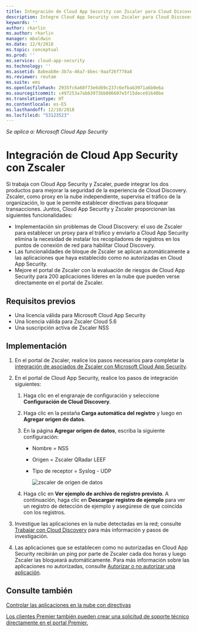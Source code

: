 ```yaml
---
title: Integración de Cloud App Security con Zscaler para Cloud Discovery sin problemas y bloqueo automatizado de aplicaciones autorizadas | Microsoft Docs
description: Integre Cloud App Security con Zscaler para Cloud Discovery en la nube y bloqueo automatizado de aplicaciones autorizadas.
keywords: ''
author: rkarlin
ms.author: rkarlin
manager: mbaldwin
ms.date: 12/9/2018
ms.topic: conceptual
ms.prod: ''
ms.service: cloud-app-security
ms.technology: ''
ms.assetid: 8abeab8e-3b7a-46a7-bbec-9aaf26f778a8
ms.reviewer: reutam
ms.suite: ems
ms.openlocfilehash: 2935fc6a68f73e6d69c237c6efbab3971a6b0e6a
ms.sourcegitcommit: c497253a7ab63973bb806607e5f15dece91640be
ms.translationtype: HT
ms.contentlocale: es-ES
ms.lasthandoff: 12/10/2018
ms.locfileid: "53123523"
---
```

*Se aplica a: Microsoft Cloud App Security*

# <a name="integrate-cloud-app-security-with-zscaler"></a>Integración de Cloud App Security con Zscaler

Si trabaja con Cloud App Security y Zscaler, puede integrar los dos productos para mejorar la seguridad de la experiencia de Cloud Discovery. Zscaler, como proxy en la nube independiente, supervisa el tráfico de la organización, lo que le permite establecer directivas para bloquear transacciones. Juntos, Cloud App Security y Zscaler proporcionan las siguientes funcionalidades:

- Implementación sin problemas de Cloud Discovery: el uso de Zscaler para establecer un proxy para el tráfico y enviarlo a Cloud App Security elimina la necesidad de instalar los recopiladores de registros en los puntos de conexión de red para habilitar Cloud Discovery.
- Las funcionalidades de bloque de Zscaler se aplican automáticamente a las aplicaciones que haya establecido como no autorizadas en Cloud App Security.
- Mejore el portal de Zscaler con la evaluación de riesgos de Cloud App Security para 200 aplicaciones líderes en la nube que pueden verse directamente en el portal de Zscaler.
    

## <a name="prerequisites"></a>Requisitos previos

- Una licencia válida para Microsoft Cloud App Security
- Una licencia válida para Zscaler Cloud 5.6
- Una suscripción activa de Zscaler NSS 

## <a name="deployment"></a>Implementación

1. En el portal de Zscaler, realice los pasos necesarios para completar la [integración de asociados de Zscaler con Microsoft Cloud App Security](https://help.zscaler.com/zia/configuring-mcas-integration).
2. En el portal de Cloud App Security, realice los pasos de integración siguientes:
    1. Haga clic en el engranaje de configuración y seleccione **Configuración de Cloud Discovery**. 
    2. Haga clic en la pestaña **Carga automática del registro** y luego en **Agregar origen de datos**.
    3. En la página **Agregar origen de datos**, escriba la siguiente configuración:
        - Nombre = NSS
        - Origen = Zscaler QRadar LEEF
        - Tipo de receptor = Syslog - UDP

          ![zscaler de origen de datos](./media/data-source-zscaler.png)

    4. Haga clic en **Ver ejemplo de archivo de registro previsto**. A continuación, haga clic en **Descargar registro de ejemplo** para ver un registro de detección de ejemplo y asegúrese de que coincida con los registros.<br>
    
3. Investigue las aplicaciones en la nube detectadas en la red; consulte [Trabajar con Cloud Discovery](working-with-cloud-discovery-data.md) para más información y pasos de investigación.
 
4. Las aplicaciones que se establecen como no autorizadas en Cloud App Security recibirán un ping por parte de Zscaler cada dos horas y luego Zscaler las bloqueará automáticamente. Para más información sobre las aplicaciones no autorizadas, consulte [Autorizar o no autorizar una aplicación](governance-discovery.md#BKMK_SanctionApp).
    
    
    
    
    

 
## <a name="see-also"></a>Consulte también  
[Controlar las aplicaciones en la nube con directivas](control-cloud-apps-with-policies.md)   

[Los clientes Premier también pueden crear una solicitud de soporte técnico directamente en el portal Premier.](https://premier.microsoft.com/)  
  
  